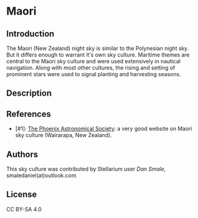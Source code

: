 # Maori

## Introduction

The Maori (New Zealand) night sky is similar to the Polynesian night sky. But it differs enough to warrant it's own sky culture. Maritime themes are central to the Maori sky culture and were used extensively in nautical navigation. Along with most other cultures, the rising and setting of prominent stars were used to signal planting and harvesting seasons.

## Description

## References

 <!-- - [#1]: [Maori sky culture on Stellarium Wiki](http://www.stellarium.org/wiki/index.php/Sky_cultures#Maori_.28New_Zealand.29): a more complete version of this text. 2025: 404  -->
 - [#1]: [The Phoenix Astronomical Society](http://www.astronomynz.org/): a very good website on Maori sky culture (Wairarapa, New Zealand).

## Authors

This sky culture was contributed by Stellarium user *Dan Smale*, smaledaniel(at)outlook.com

## License

CC BY-SA 4.0

